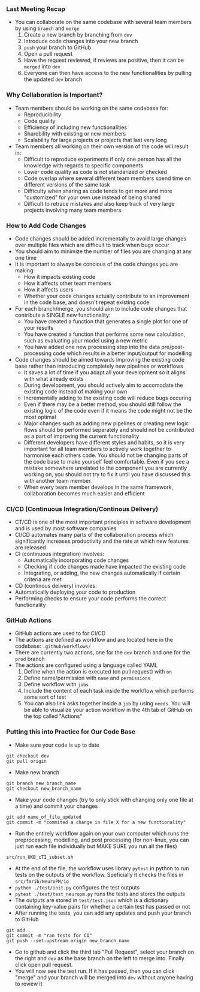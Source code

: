 ### Last Meeting Recap
- You can collaborate on the same codebase with several team members by using ```branch``` and ```merge```
  1) Create a new branch by branching from ```dev```
  2) Introduce code changes into your new branch
  3) ```push``` your branch to GitHub
  4) Open a pull request
  5) Have the request reviewed, if reviews are positive, then it can be ```merged``` into ```dev```
  6) Everyone can then have access to the new functionalities by pulling the updated ```dev``` branch

### Why Collaboration is Important?
- Team members should be working on the same codebase for:
  - Reproducibility
  - Code quality
  - Efficiency of including new functionalities
  - Sharebility with existing or new members
  - Scalability for large projects or projects that last very long
- Team members all working on their own version of the code will result in:
  - Difficult to reproduce experiments if only one person has all the knowledge with regards to specific components
  - Lower code quality as code is not standarized or checked
  - Code overlap where several different team members spend time on different versions of the same task
  - Difficulty when sharing as code tends to get more and more "customized" for your own use instead of being shared
  - Difficult to retrace mistakes and also keep track of very large projects involving many team members

### How to Add Code Changes 
- Code changes should be added incrementally to avoid large changes over multiple files which are difficult to track when bugs occur
- You should aim to minimize the number of files you are changing at any one time
- It is important to always be concious of the code changes you are making:
  - How it impacts existing code
  - How it affects other team members
  - How it affects users
  - Whether your code changes actually contribute to an improvement in the code base, and doesn't repeat existing code
- For each branch/merge, you should aim to include code changes that contribute a SINGLE new functionality:
  - You have created a function that generates a single plot for one of your results
  - You have created a function that performs some new calculation, such as evaluating your model using a new metric
  - You have added one new processing step into the data pre/post-processing code which results in a better input/output for modelling
- Code changes should be aimed towards improving the existing code base rather than introducing completely new pipelines or workflows
  - It saves a lot of time if you adapt all your development so it aligns with what already exists
  - During development, you should actively aim to accomodate the existing code instead of making your own
  - Incrementally adding to the existing code will reduce bugs occuring
  - Even if there may be a better method, you should still follow the existing logic of the code even if it means the code might not be the most optimal
  - Major changes such as adding new pipelines or creating new logic flows should be performed seperately and should not be contributed as a part of improving the current functionality
  - Different developers have different styles and habits, so it is very important for all team members to actively work together to harmonise each others code. You should not be changing parts of the code base to make yourself feel comfortable. Even if you see a mistake somewhere unrelated to the component you are currently working on, you should not try to fix it until you have discussed this with another team member.
  - When every team member develops in the same framework, collaboration becomes much easier and efficient

### CI/CD (Continuous Integration/Continous Delivery)
- CT/CD is one of the most important principles in software development and is used by most software companies
- CI/CD automates many parts of the collaboration process which significantly increases productivity and the rate at which new features are released
- CI (continuous integration) involves:
  - Automatically incorporating code changes
  - Checking if code changes made have impacted the existing code
  - Integrating, or adding, the new changes automatically if certain criteria are met
 - CD (continous delivery) invovles:
  - Automatically deploying your code to production
  - Performing checks to ensure your code performs the correct functionality

### GitHub Actions
- GitHub actions are used to for CI/CD
- The actions are defined as workflow and are located here in the codebase: ```.github/workflows/```
- There are currently two actions, one for the ```dev``` branch and one for the ```prod``` branch
- The actions are configured using a language called YAML
  1) Define when the action is executed (on pull request) with ```on```
  2) Define name/permission with ```name``` and ```permissions```
  3) Define workflow with ```jobs```
  4) Include the content of each task inside the workflow which performs some sort of test
  5) You can also link asks together inside a ```job``` by using ```needs```. You will be able to visualize your action workflow in the 4th tab of GitHub on the top called "Actions"

### Putting this into Practice for Our Code Base
- Make sure your code is up to date
```
git checkout dev
git pull origin
```
- Make new branch
```
git branch new_branch_name
git checkout new_branch_name
```
- Make your code changes (try to only stick with changing only one file at a time) and commit your changes
```
git add name_of_file_updated
git commit -m "commited a change in file X for a new functionality"
```
- Run the entirely workflow again on your own computer which runs the preprocessing, modelling, and post processing (for non-linux, you can just run each file individually but MAKE SURE you run all the files)
```
src/run_UKB_cTI_subset.sh 
```
- At the end of the file, the workflow uses library ```pytest``` in python to run tests on the outputs of the workflow. Speficially it checks the files in ```src/fmrib/NeuroPM/io```
- ```python ./test/init.py``` configures the test outputs
- ```pytest ./test/test_neuropm.py``` runs the tests and stores the outputs
- The outputs are stored in ```test/test.json``` which is a dictionary containing key-value pairs for whether a certain test has passed or not
- After running the tests, you can add any updates and push your branch to GitHub
```
git add .
git commit -m "ran tests for CI"
git push --set-upstream origin new_branch_name
```
- Go to github and click the third tab "Pull Request", select your branch on the right and ```dev``` as the base branch on the left to merge into. Finally click open pull request.
- You will now see the test run. If it has passed, then you can click "merge" and your branch will be merged into ```dev``` without anyone having to review it
